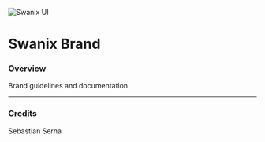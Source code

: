 ![Swanix UI](https://swanix.org/assets/images/apple-touch-icon.png "Swanix Brand")

# Swanix Brand

### Overview

Brand guidelines and documentation

---
### Credits

Sebastian Serna